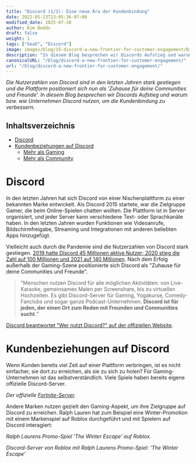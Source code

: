 ```yaml
---
title: "Discord (1/3): Eine neue Ära der Kundenbindung"
date: 2022-05-23T13:05:36-07:00
modified_date: 2025-07-28
author: Kim Dodds
draft: false
weight: 1
tags: ["SeaX", "Discord"]
image: images/blog/15-discord-a-new-frontier-for-customer-engagement/Discord_IAP_KeyVisuals_Header_02.jpg
description: "In diesem Blog besprechen wir Discords Aufstieg und warum bzw. wie Unternehmen Discord nutzen, um die Kundenbindung zu verbessern."
canonicalURL: "/blog/discord-a-new-frontier-for-customer-engagement/"
url: "/blog/discord-a-new-frontier-for-customer-engagement/"
---
```


*Die Nutzerzahlen von Discord sind in den letzten Jahren stark gestiegen und die Plattform positioniert sich nun als 'Zuhause für deine Communities und Freunde'. In diesem Blog besprechen wir Discords Aufstieg und warum bzw. wie Unternehmen Discord nutzen, um die Kundenbindung zu verbessern.*

## Inhaltsverzeichnis
- [Discord](#discord)
- [Kundenbeziehungen auf Discord](#customer-relations-on-discord)
    - [Mehr als Gaming](#going-beyond-gaming)
    - [Mehr als Community](#going-beyond-community)

# Discord

In den letzten Jahren hat sich Discord von einer Nischenplattform zu einer bekannten Marke entwickelt. Als Discord 2015 startete, war die Zielgruppe Gamer, die beim Online-Spielen chatten wollten. Die Plattform ist in Server organisiert, und jeder Server kann verschiedene Text- oder Sprachkanäle haben. In den letzten Jahren wurden Funktionen wie Videoanrufe, Bildschirmfreigabe, Streaming und Integrationen mit anderen beliebten Apps hinzugefügt.

Vielleicht auch durch die Pandemie sind die Nutzerzahlen von Discord stark gestiegen. [2019 hatte Discord 45 Millionen aktive Nutzer; 2020 stieg die Zahl auf 100 Millionen und 2021 auf 140 Millionen](https://www.businessofapps.com/data/discord-statistics/). Nach dem Erfolg außerhalb der Gaming-Szene positionierte sich Discord als "Zuhause für deine Communities und Freunde".

> "Menschen nutzen Discord für alle möglichen Aktivitäten: von Live-Karaoke, gemeinsames Malen per Screenshare, bis zu virtuellen Hochzeiten. Es gibt Discord-Server für Gaming, Yogakurse, Comedy-Fanclubs und sogar ganze Podcast-Unternehmen. **Discord ist für jeden, der einen Ort zum Reden mit Freunden und Communities sucht.**"

[Discord beantwortet "Wer nutzt Discord?" auf der offiziellen Website](https://discord.com/why-discord-is-different).

# Kundenbeziehungen auf Discord

Wenn Kunden bereits viel Zeit auf einer Plattform verbringen, ist es nicht einfacher, sie dort zu erreichen, als sie zu sich zu holen? Für Gaming-Unternehmen ist das selbstverständlich. Viele Spiele haben bereits eigene offizielle Discord-Server.

*Der offizielle [Fortnite-Server](https://discord.com/invite/fortnite).*

Andere Marken nutzen gezielt den Gaming-Aspekt, um ihre Zielgruppe auf Discord zu erreichen. Ralph Lauren hat zum Beispiel eine Winter-Promotion mit einem Markenspiel auf Roblox durchgeführt und mit Spielern auf Discord interagiert:

*Ralph Laurens Promo-Spiel 'The Winter Escape' auf Roblox.*

*Discord-Server von Roblox mit Ralph Laurens Promo-Spiel: 'The Winter Escape'*
